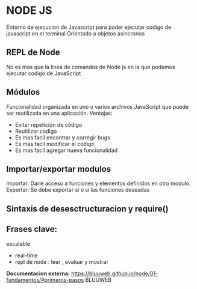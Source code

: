 # NODE JS
Entorno de ejecucion de Javascript para poder ejecutar codigo de javascript en el terminal
Orientado a objetos asincronos
## REPL de Node
No es mas que la linea de comandos de Node js en la que podemos ejecutar codigo de JavaScript

## Módulos
Funcionalidad organizada en uno o varios archivos JavaScript que puede ser reutilizada en una aplicación.
Ventajas:
- Evitar repetición de código
- Reutilizar codigo
- Es mas facil encontrar y corregir bugs
- Es mas facil modificar el codigo
- Es mas facil agregar nueva funcionalidad


## Importar/exportar modulos
Importar: Darle acceso a funciones y elementos definidos en otro modulo.
Exportar: Se debe exportar si o si las funciones deseadas

## Sintaxis de desesctructuracion y require()



## Frases clave:

  escalable
- real-time
- repl de node : leer , evaluar y mostrar

 **Documentacion externa:**
https://bluuweb.github.io/node/01-fundamentos/#primeros-pasos    BLUUWEB
